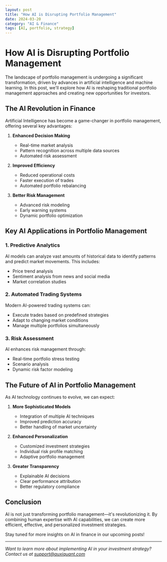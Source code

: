 ```yaml
---
layout: post
title: "How AI is Disrupting Portfolio Management"
date: 2024-03-20
category: "AI & Finance"
tags: [AI, portfolio, strategy]
---
```


# How AI is Disrupting Portfolio Management

The landscape of portfolio management is undergoing a significant transformation, driven by advances in artificial intelligence and machine learning. In this post, we'll explore how AI is reshaping traditional portfolio management approaches and creating new opportunities for investors.

## The AI Revolution in Finance

Artificial Intelligence has become a game-changer in portfolio management, offering several key advantages:

1. **Enhanced Decision Making**
   - Real-time market analysis
   - Pattern recognition across multiple data sources
   - Automated risk assessment

2. **Improved Efficiency**
   - Reduced operational costs
   - Faster execution of trades
   - Automated portfolio rebalancing

3. **Better Risk Management**
   - Advanced risk modeling
   - Early warning systems
   - Dynamic portfolio optimization

## Key AI Applications in Portfolio Management

### 1. Predictive Analytics
AI models can analyze vast amounts of historical data to identify patterns and predict market movements. This includes:
- Price trend analysis
- Sentiment analysis from news and social media
- Market correlation studies

### 2. Automated Trading Systems
Modern AI-powered trading systems can:
- Execute trades based on predefined strategies
- Adapt to changing market conditions
- Manage multiple portfolios simultaneously

### 3. Risk Assessment
AI enhances risk management through:
- Real-time portfolio stress testing
- Scenario analysis
- Dynamic risk factor modeling

## The Future of AI in Portfolio Management

As AI technology continues to evolve, we can expect:

1. **More Sophisticated Models**
   - Integration of multiple AI techniques
   - Improved prediction accuracy
   - Better handling of market uncertainty

2. **Enhanced Personalization**
   - Customized investment strategies
   - Individual risk profile matching
   - Adaptive portfolio management

3. **Greater Transparency**
   - Explainable AI decisions
   - Clear performance attribution
   - Better regulatory compliance

## Conclusion

AI is not just transforming portfolio management—it's revolutionizing it. By combining human expertise with AI capabilities, we can create more efficient, effective, and personalized investment strategies.

Stay tuned for more insights on AI in finance in our upcoming posts!

---

*Want to learn more about implementing AI in your investment strategy? Contact us at [support@auxiquant.com](mailto:support@auxiquant.com)* 